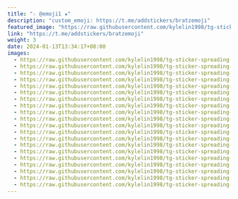 ```yaml
---
title: "☆ @emoji1 ★"
description: "custom_emoji: https://t.me/addstickers/bratzemoji"
featured_image: "https://raw.githubusercontent.com/kylelin1998/tg-sticker-spreading-worldwide-images/main/img/3eea3d7b-d1f6-4e63-9f57-3f1465ee1822.jpg"
link: "https://t.me/addstickers/bratzemoji"
weight: 3
date: 2024-01-13T13:34:17+08:00
images:
  - https://raw.githubusercontent.com/kylelin1998/tg-sticker-spreading-worldwide-images/main/img/3eea3d7b-d1f6-4e63-9f57-3f1465ee1822.jpg
  - https://raw.githubusercontent.com/kylelin1998/tg-sticker-spreading-worldwide-images/main/img/d193820d-f560-40ef-8fd4-9043b77bc4f4.jpg
  - https://raw.githubusercontent.com/kylelin1998/tg-sticker-spreading-worldwide-images/main/img/5a262058-8bd6-46b9-aba1-dc74fadf6b7b.jpg
  - https://raw.githubusercontent.com/kylelin1998/tg-sticker-spreading-worldwide-images/main/img/3be3eef3-eb13-45f8-b8f7-4d63cd18e8c7.jpg
  - https://raw.githubusercontent.com/kylelin1998/tg-sticker-spreading-worldwide-images/main/img/bc5cfda3-65f0-4743-b453-eb6100a37e63.jpg
  - https://raw.githubusercontent.com/kylelin1998/tg-sticker-spreading-worldwide-images/main/img/ecd65cd8-8d4f-4a91-8360-e8d4b774ae65.jpg
  - https://raw.githubusercontent.com/kylelin1998/tg-sticker-spreading-worldwide-images/main/img/f5f097c4-6bfb-4f8d-8f72-cf94ff97f353.jpg
  - https://raw.githubusercontent.com/kylelin1998/tg-sticker-spreading-worldwide-images/main/img/aae51763-b4b8-4312-8c51-39450360ebfa.jpg
  - https://raw.githubusercontent.com/kylelin1998/tg-sticker-spreading-worldwide-images/main/img/823e1d77-3190-4f34-9af7-5fe8801c8267.jpg
  - https://raw.githubusercontent.com/kylelin1998/tg-sticker-spreading-worldwide-images/main/img/0180d1ae-0fbe-40cc-996c-40d2d0ccfd1b.jpg
  - https://raw.githubusercontent.com/kylelin1998/tg-sticker-spreading-worldwide-images/main/img/18b676ef-bc41-4a97-9a3f-dc35af8bf228.jpg
  - https://raw.githubusercontent.com/kylelin1998/tg-sticker-spreading-worldwide-images/main/img/4eeb5c2a-f8ff-4e21-a624-d50cf9886083.jpg
  - https://raw.githubusercontent.com/kylelin1998/tg-sticker-spreading-worldwide-images/main/img/05af6b67-cacc-4b2d-8aa3-2e37f8b72a00.jpg
  - https://raw.githubusercontent.com/kylelin1998/tg-sticker-spreading-worldwide-images/main/img/66217067-f470-4047-bc2c-74a0cacd03db.jpg
  - https://raw.githubusercontent.com/kylelin1998/tg-sticker-spreading-worldwide-images/main/img/b166658a-40bf-4ba4-b854-7ff027b5bf92.jpg
  - https://raw.githubusercontent.com/kylelin1998/tg-sticker-spreading-worldwide-images/main/img/85ae657c-59b8-47c7-be79-9568905ccbc7.jpg
  - https://raw.githubusercontent.com/kylelin1998/tg-sticker-spreading-worldwide-images/main/img/4b1f81f2-e6dd-41f8-b968-c54bbc6155ea.jpg
  - https://raw.githubusercontent.com/kylelin1998/tg-sticker-spreading-worldwide-images/main/img/b7fc5a16-7ec8-46ad-83c0-4ddd64ea6fdd.jpg
  - https://raw.githubusercontent.com/kylelin1998/tg-sticker-spreading-worldwide-images/main/img/1b5fda72-11ce-4850-9e18-e22e10e637a6.jpg
  - https://raw.githubusercontent.com/kylelin1998/tg-sticker-spreading-worldwide-images/main/img/956c81ac-76b6-4279-b1b5-4b3db8e4f542.jpg
---
```

